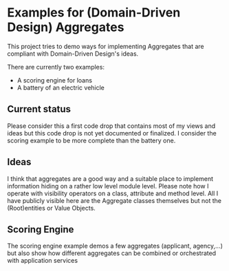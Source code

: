 # Examples for (Domain-Driven Design) Aggregates
This project tries to demo ways for implementing Aggregates that are compliant with Domain-Driven Design's ideas.

There are currently two examples:
- A scoring engine for loans
- A battery of an electric vehicle


## Current status
Please consider this a first code drop that contains most of my views and ideas but this code drop is not yet documented or finalized. 
I consider the scoring example to be more complete than the battery one.

## Ideas
I think that aggregates are a good way and a suitable place to implement information hiding on a rather low level module level. 
Please note how I operate with visibility operators on a class, attribute and method level. All I have publicly visible here are the Aggregate classes themselves but not the (Root)entities or Value Objects.

## Scoring Engine
The scoring engine example demos a few aggregates (applicant, agency,...) but also show how different aggregates can be combined or orchestrated with application services
